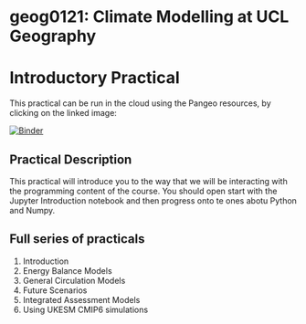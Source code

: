 # geog0121: Climate Modelling at UCL Geography
# Introductory Practical

This practical can be run in the cloud using the Pangeo resources, by clicking on the linked image:

[![Binder](https://binder.pangeo.io/badge_logo.svg)](https://binder.pangeo.io/v2/gh/chrisbrierley/geog0121/tree/master/practicals/introduction/master)

## Practical Description
This practical will introduce you to the way that we will be interacting with the programming content of the course. You should open start with the Jupyter Introduction notebook and then progress onto te ones abotu Python and Numpy. 

## Full series of practicals
1. Introduction
2. Energy Balance Models
3. General Circulation Models
4. Future Scenarios
5. Integrated Assessment Models
6. Using UKESM CMIP6 simulations 